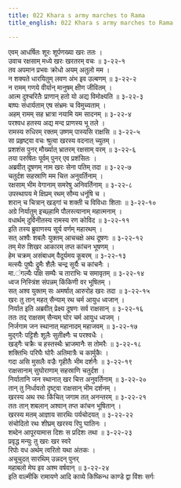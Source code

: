 ```yaml
---
title: 022 Khara s army marches to Rama
title_english: 022 Khara s army marches to Rama

---
```


<div class="audioEmbed"  caption="श्रीराम-हरिसीताराममूर्ति-घनपाठिभ्यां वचनम्" src="https://archive.org/download/Ramayana-recitation-Sriram-harisItArAmamUrti-Ghanapaati-v2/Kanda_3/Kanda_3_ARK-022-Kharasya_Yudhdha_Sidhathaa.mp3"></div>

एवम् आधर्षितः शूरः शूर्पणख्या खरः ततः ।  
उवाच रक्षसाम् मध्ये खरः खरतरम् वचः ॥ ३-२२-१  
तव अपमान प्रभवः क्रोधो अयम् अतुलो मम ।  
न शक्यते धारयितुम् लवण अंभ इव उल्बणम् ॥ ३-२२-२  
न रामम् गणये वीर्यान् मानुषम् क्षीण जीवितम् ।  
आत्म दुश्चरितैः प्राणान् हतो यो अद्य विमोक्ष्यति ॥ ३-२२-३  
बाष्पः संधार्यताम् एष संभ्रमः च विमुच्यताम् ।  
अहम् रामम् सह भ्रात्रा नयामि यम सादनम् ॥ ३-२२-४  
परश्वध हतस्य अद्य मन्द प्राणस्य भू तले ।  
रामस्य रुधिरम् रक्तम् उष्णम् पास्यसि राक्षसि ॥ ३-२२-५  
सा प्रहृष्ट्वा वचः श्रुत्वा खरस्य वदनात् च्युतम् ।  
प्रशशंस पुनर् मौर्ख्यात् भ्रातरम् रक्षसाम् वरम् ॥ ३-२२-६  
तया परुषितः पूर्वम् पुनर् एव प्रशंसितः ।  
अब्रवीत् दूषणम् नाम खरः सेना पतिम् तदा ॥ ३-२२-७  
चतुर्दश सहस्राणि मम चित्त अनुवर्तिनाम् ।  
रक्षसाम् भीम वेगानाम् समरेषु अनिवर्तिनाम् ॥ ३-२२-८  
उपस्थापय मे क्षिप्रम् रथम् सौम्य धनूंषि च ।  
शरान् च चित्रान् खड्गां च शक्ती च विविधाः शिताः ॥ ३-२२-१०  
अग्रे निर्यातुम् इच्छ्हामि पौलस्त्यानाम् महात्मनाम् ।  
वधार्थम् दुर्विनीतस्य रामस्य रण कोविद ॥ ३-२२-११  
इति तस्य ब्रुवाणस्य सूर्य वर्णम् महारथम् ।  
सत् अश्वैः शबलैः युक्तम् आचचक्षे अथ दूषणः ॥ ३-२२-१२  
तम् मेरु शिखर आकारम् तप्त कांचन भूषणम् ।  
हेम चक्रम् असंबाधम् वैदूर्यमय कूबरम् ॥ ३-२२-१३  
मत्स्यैः पुष्पैः द्रुमैः शैलैः चन्द्र सूर्यैः च कांचनैः ।  
मा.ंगल्यैः पक्षि सम्घैः च ताराभिः च समावृतम् ॥ ३-२२-१४  
ध्वज निस्त्रिंश संपन्नम् किंकिणी वर भूषितम् ।  
सत् अश्व युक्तम् सः अमर्षात् आरुरोह खरः तदा ॥ ३-२२-१५  
खरः तु तान् महत् सैन्याम् रथ चर्म आयुध ध्वजान् ।  
निर्यात इति अब्रवीत् प्रेक्ष्य दूषणः सर्व राक्षसान् ॥ ३-२२-१६  
ततः तद् राक्षसम् सैन्यम् घोर चर्म आयुध ध्वजम् ।  
निर्जगाम जन स्थानात् महानादम् महाजवम् ॥ ३-२२-१७  
मुद्गरैः पट्टिशैः शूलैः सुतीक्ष्णैः च परश्वधैः ।  
खड्गैः चक्रैः च हस्तस्थैः भ्राजमानैः स तोमरैः ॥ ३-२२-१८  
शक्तिभिः परिघैः घोरैः अतिमात्रैः च कार्मुकैः ।  
गदा असि मुसलैः वज्रैः गृहीतैः भीम दर्शनैः ॥ ३-२२-१९  
राक्षसानाम् सुघोराणाम् सहस्राणि चतुर्दश ।  
निर्यातानि जन स्थानात् खर चित्त अनुवर्तिनाम् ॥ ३-२२-२०  
तान् तु निर्धावतो दृष्ट्वा राक्षसान् भीम दर्शनम् ।  
खरस्य अथ रथः किंचित् जगाम तत् अनन्तरम् ॥ ३-२२-२१  
ततः तान् शबलान् अश्वान् तप्त कांचन भूषितान् ।  
खरस्य मतम् आज्ञाय सारथिः पर्यचोदयत् ॥ ३-२२-२२  
संचोदितो रथः शीघ्रम् खरस्य रिपु घातिनः ।  
शब्देन आपूरयामास दिशः स प्रदिशः तथा ॥ ३-२२-२३  
प्रवृद्ध मन्युः तु खरः खर स्वरे  
रिपोः वध अर्थम् त्वरितो यथा अंतकः ।  
अचूचुदत् सारथिम् उन्नदन् पुनर्  
महाबलो मेघ इव अश्म वर्षवान् ॥ ३-२२-२४  
इति वाल्मीकि रामायणे आदि काव्ये किष्किन्ध काण्डे द्वा विंशः सर्गः